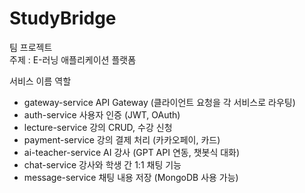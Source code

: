 # StudyBridge

팀 프로젝트 <br/>
주제 : E-러닝 애플리케이션 플랫폼

서비스 이름	역할
* gateway-service	API Gateway (클라이언트 요청을 각 서비스로 라우팅)
* auth-service	사용자 인증 (JWT, OAuth)
* lecture-service	강의 CRUD, 수강 신청
* payment-service	강의 결제 처리 (카카오페이, 카드)
* ai-teacher-service	AI 강사 (GPT API 연동, 챗봇식 대화)
* chat-service	강사와 학생 간 1:1 채팅 기능
* message-service	채팅 내용 저장 (MongoDB 사용 가능)
